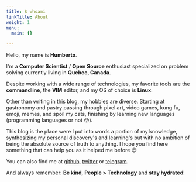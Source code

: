 ```yaml
---
title: $ whoami
linkTitle: About
weight: 1
menu:
  main: {}

---
```


Hello, my name is **Humberto**.

I'm a **Computer Scientist** / **Open Source** enthusiast specialized on problem solving currently living in **Quebec, Canada**.

Despite working with a wide range of technologies, my favorite tools are the **commandline**, the **VIM** editor, and my OS of choice is **Linux**.

Other than writing in this blog, my hobbies are diverse. Starting at gastronomy and pastry passing through pixel art, video games, kung fu, emoji, memes, and spoil my cats, finishing by learning new languages (programming languages or not 😜).

This blog is the place were I put into words a portion of my knowledge, synthesizing my personal discovery's and learning's but with no ambition of being the absolute source of truth to anything. I hope you find here something that can help you as it helped me before 😊

You can also find me at [github](https://github.com/humrochagf), [twitter](https://twitter.com/humrochagf) or [telegram](https://t.me/humrochagf).

And always remember: **Be kind**, **People > Technology** and **stay hydrated**!

